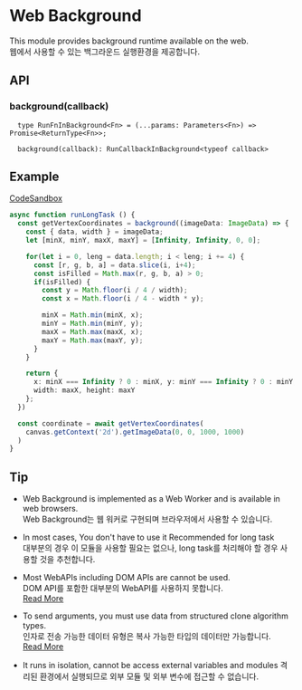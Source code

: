 # Web Background
This module provides background runtime available on the web.  
웹에서 사용할 수 있는 백그라운드 실행환경을 제공합니다. 

## API
### background(callback)
  
  ```tsx
    type RunFnInBackground<Fn> = (...params: Parameters<Fn>) => Promise<ReturnType<Fn>>;
  
    background(callback): RunCallbackInBackground<typeof callback>
  ```

## Example
[CodeSandbox](https://8pj3sf.csb.app/)

```ts
async function runLongTask () {
  const getVertexCoordinates = background((imageData: ImageData) => {
    const { data, width } = imageData;
    let [minX, minY, maxX, maxY] = [Infinity, Infinity, 0, 0];

    for(let i = 0, leng = data.length; i < leng; i += 4) {
      const [r, g, b, a] = data.slice(i, i+4);
      const isFilled = Math.max(r, g, b, a) > 0;
      if(isFilled) {
        const y = Math.floor(i / 4 / width);
        const x = Math.floor(i / 4 - width * y);

        minX = Math.min(minX, x);
        minY = Math.min(minY, y);
        maxX = Math.max(maxX, x);
        maxY = Math.max(maxY, y);
      }
    }

    return {
      x: minX === Infinity ? 0 : minX, y: minY === Infinity ? 0 : minY,
      width: maxX, height: maxY
    };
  })

  const coordinate = await getVertexCoordinates(
    canvas.getContext('2d').getImageData(0, 0, 1000, 1000)
  )
}
```


## Tip
- Web Background is implemented as a Web Worker and is available in web browsers.  
Web Background는 웹 워커로 구현되며 브라우저에서 사용할 수 있습니다. 

- In most cases, You don't have to use it
Recommended for long task  
대부분의 경우 이 모듈을 사용할 필요는 없으나, long task를 처리해야 할 경우 사용할 것을 추천합니다. 

- Most WebAPIs including DOM APIs are cannot be used.  
DOM API를 포함한 대부분의 WebAPI를 사용하지 못합니다.  
[Read More](https://developer.mozilla.org/en-US/docs/Web/API/Web_Workers_API)

- To send arguments, you must use data from structured clone algorithm types.  
인자로 전송 가능한 데이터 유형은 복사 가능한 타입의 데이터만 가능합니다.   
[Read More](https://developer.mozilla.org/en-US/docs/Web/API/Web_Workers_API/Structured_clone_algorithm)

- It runs in isolation, cannot be access external variables and modules
격리된 환경에서 실행되므로 외부 모듈 및 외부 변수에 접근할 수 없습니다. 
